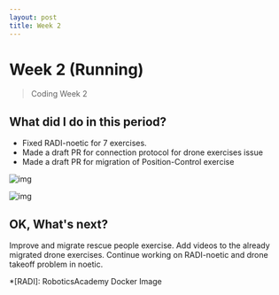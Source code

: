```yaml
---
layout: post
title: Week 2
---
```


# Week 2 (Running)
> Coding Week 2


## What did I do in this period?

- Fixed RADI-noetic for 7 exercises.
- Made a draft PR for connection protocol for drone exercises issue
- Made a draft PR for migration of Position-Control exercise

![img](/gsoc2021-Arkajyoti_Basak/assets/img/blogs/position_control.png)

![img](/gsoc2021-Arkajyoti_Basak/assets/img/blogs/position_control_web_templates.png)


## OK, What's next?

Improve and migrate rescue people exercise. Add videos to the already migrated drone exercises. Continue working on RADI-noetic and drone takeoff problem in noetic.


*[RADI]: RoboticsAcademy Docker Image